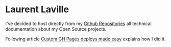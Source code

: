 # Laurent Laville

I've decided to host directly from my [Github Repositories](https://github.com/llaville?tab=repositories)
all technical documentation about my Open Source projects.

Following article [Custom GH Pages deploys made easy](https://dev.to/michaelcurrin/github-pages-deploys-made-easy-343o)
explains how I did it.
